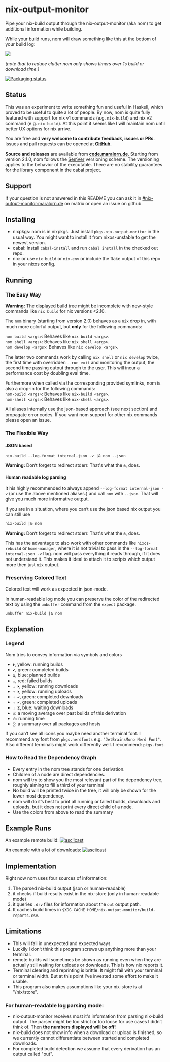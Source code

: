 # nix-output-monitor

Pipe your nix-build output through the nix-output-monitor (aka nom) to get additional information while building.

While your build runs, nom will draw something like this at the bottom of your build log:

![](example-screenshot.png)

*(note that to reduce clutter nom only shows timers over 1s build or download time.)*

[![Packaging status](https://repology.org/badge/vertical-allrepos/nix-output-monitor.svg)](https://repology.org/project/nix-output-monitor/versions)

## Status

This was an experiment to write something fun and useful in Haskell, which proved to be useful to quite a lot of people.
By now, nom is quite fully featured with support for nix v1 commands (e.g. `nix-build`) and nix v2 command (e.g. `nix build`).
At this point it seems like I will maintain nom until better UX options for nix arrive.

You are free and **very welcome to contribute feedback, issues or PRs**.
Issues and pull requests can be opened at **[GitHub](https://github.com/maralorn/nix-output-monitor)**.

**Source and releases** are available from **[code.maralorn.de](https://code.maralorn.de/maralorn/nix-output-monitor/releases)**.
Starting from version 2.1.0, nom follows the [SemVer](https://semver) versioning scheme.
The versioning applies to the behavior of the executable.
There are no stability guarantees for the library component in the cabal project.

## Support

If your question is not answered in this README you can ask it in [#nix-output-monitor:maralorn.de](https://matrix.to/#/#nix-output-monitor:maralorn.de) on matrix or open an issue on github.

## Installing

* nixpkgs: nom is in nixpkgs. Just install `pkgs.nix-output-monitor` in the usual way. You might want to install it from nixos-unstable to get the newest version.
* cabal: Install `cabal-install` and run `cabal install` in the checked out repo.
* nix: or use `nix build` or `nix-env` or include the flake output of this repo in your nixos config.

## Running

### The Easy Way

**Warning:** The displayed build tree might be incomplete with new-style commands like `nix build` for nix versions <2.10.

The `nom` binary (starting from version 2.0) behaves as a `nix` drop in, with much more colorful output, but **only** for the following commands:

`nom build <args>`: Behaves like `nix build <args>`.  
`nom shell <args>`: Behaves like `nix shell <args>`.  
`nom develop <args>`: Behaves like `nix develop <args>`.  

The latter two commands work by calling `nix shell` or `nix develop` twice, the first time with overridden `--run exit` and monitoring the output, the second time passing output through to the user. This will incur a performance cost by doubling eval time.

Furthermore when called via the corresponding provided symlinks, nom is also a drop-in for the following commands:  
`nom-build <args>`: Behaves like `nix-build <args>`.  
`nom-shell <args>`: Behaves like `nix-shell <args>`.  

All aliases internally use the json-based approach (see next section) and propagate error codes.
If you want nom support for other nix commands please open an issue.

### The Flexible Way

#### JSON based
```shell
nix-build --log-format internal-json -v |& nom --json
```
**Warning:** Don‘t forget to redirect stderr. That's what the `&`, does.

#### Human readable log parsing

It his highly recommended to always append `--log-format internal-json -v` (or use the above mentioned aliases.) and call `nom` with `--json`. That will give you much more informative output.

If you are in a situation, where you can‘t use the json based nix output you can still use
```shell
nix-build |& nom
```

**Warning:** Don‘t forget to redirect stderr. That's what the `&`, does.

This has the advantage to also work with other commands like `nixos-rebuild` or `home-manager`, where it is not trivial to pass in the `--log-format internal-json -v` flag. nom will pass everything it reads through, if it does not understand it. This makes it ideal to attach it to scripts which output more then just `nix` output.

### Preserving Colored Text

Colored text will work as expected in json-mode.

In human-readable log mode you can preserve the color of the redirected text by using the `unbuffer` command from the `expect` package.

```shell
unbuffer nix-build |& nom
```

## Explanation

### Legend

Nom tries to convey information via symbols and colors

* `⏵`, yellow: running builds
* `✔`, green: completed builds
* `⏳︎︎︎`, blue: planned builds
* `⚠`, red: failed builds
* `↓ ⏵`, yellow: running downloads
* `↑ ⏵`, yellow: running uploads
* `↓ ✔`, green: completed downloads
* `↑ ✔`, green: completed uploads
* `↓ ⏳︎︎︎`, blue: waiting downloads
* `∅`: a moving average over past builds of this derivation
* `⏱︎`: running time
* `∑`: a summary over all packages and hosts

If you can‘t see all icons you maybe need another terminal font.
I recommend any font from `pkgs.nerdfonts` e.g. `"JetBrainsMono Nerd Font"`.
Also different terminals might work differently well. I recommend: `pkgs.foot`.

### How to Read the Dependency Graph

* Every entry in the nom tree stands for one derivation.
* Children of a node are direct dependencies.
* nom will try to show you the most relevant part of the dependency tree, roughly aiming to fill a third of your terminal
* No build will be printed twice in the tree, it will only be shown for the lower most dependency.
* nom will do it’s best to print all running or failed builds, downloads and uploads, but it does not print every direct child of a node.
* Use the colors from above to read the summary

## Example Runs

An example remote build:
[![asciicast](https://asciinema.org/a/KwCh38ujQ9wusHw8kyW4KCMZo.svg)](https://asciinema.org/a/KwCh38ujQ9wusHw8kyW4KCMZo)

An example with a lot of downloads:
[![asciicast](https://asciinema.org/a/7hJXH2iFLEkKxG1lL25lspqNn.svg)](https://asciinema.org/a/7hJXH2iFLEkKxG1lL25lspqNn)

## Implementation

Right now nom uses four sources of information:

1. The parsed nix-build output (json or human-readable)
2. it checks if build results exist in the nix-store (only in human-readable mode)
3. it queries `.drv` files for information about the `out` output path.
4. It caches build times in `$XDG_CACHE_HOME/nix-output-monitor/build-reports.csv`.

## Limitations

* This will fail in unexpected and expected ways.
* Luckily I don‘t think this program screws up anything more than your terminal.
* remote builds will sometimes be shown as running even when they are actually still waiting for uploads or downloads. This is how nix reports it.
* Terminal clearing and reprinting is brittle. It might fail with your terminal or terminal width. But at this point I‘ve invested some effort to make it usable.
* This program also makes assumptions like your nix-store is at "/nix/store".

### For human-readable log parsing mode:
* nix-output-monitor receives most it's information from parsing nix-build output. The parser might be too strict or too loose for use cases I didn‘t think of. Then **the numbers displayed will be off**!
* nix-build does not show info when a download or upload is finished, so we currently cannot differentiate between started and completed downloads.
* For completed build detection we assume that every derivation has an output called "out".
